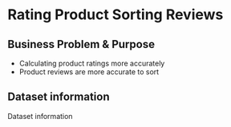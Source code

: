 # Rating Product Sorting Reviews

## Business Problem & Purpose

*  Calculating product ratings more accurately
* Product reviews are more accurate to sort

## Dataset information 

Dataset information 
